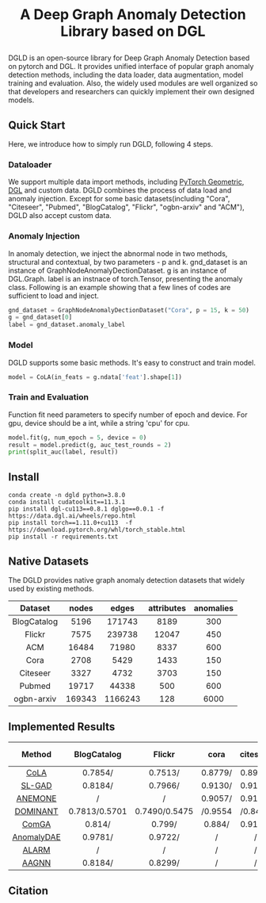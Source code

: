 
<h1 align="center">
    <p>A Deep Graph Anomaly Detection Library based on DGL</p>
</h1>

DGLD is an open-source library for Deep Graph Anomaly Detection based on pytorch and DGL. It provides unified interface of popular graph anomaly detection methods, including the data loader, data augmentation, model training and evaluation. Also, the widely used modules are well organized so that developers and researchers can quickly implement their own designed models.


## Quick Start

Here, we introduce how to simply run DGLD, following 4 steps.

### Dataloader

We support multiple data import methods, including [PyTorch Geometric](https://pytorch-geometric.readthedocs.io/en/latest/), [DGL](https://www.dgl.ai/) and custom data. DGLD combines the process of data load and anomaly injection. Except for some basic datasets(including "Cora", "Citeseer", "Pubmed", "BlogCatalog", "Flickr", "ogbn-arxiv" and "ACM"), DGLD also accept custom data.

### Anomaly Injection

In anomaly detection, we inject the abnormal node in two methods, structural and contextual, by two parameters - p and k. gnd_dataset is an instance of GraphNodeAnomalyDectionDataset. g is an instance of DGL.Graph. label is an instnace of torch.Tensor, presenting the anomaly class. Following is an example showing that a few lines of codes are sufficient to load and inject.

```python
gnd_dataset = GraphNodeAnomalyDectionDataset("Cora", p = 15, k = 50)
g = gnd_dataset[0]
label = gnd_dataset.anomaly_label
```

### Model

DGLD supports some basic methods. It's easy to construct and train model.

```python
model = CoLA(in_feats = g.ndata['feat'].shape[1])
```

### Train and Evaluation

Function fit need parameters to specify number of epoch and device. For gpu, device should be a int, while a string 'cpu' for cpu.

```python
model.fit(g, num_epoch = 5, device = 0)
result = model.predict(g, auc_test_rounds = 2)
print(split_auc(label, result))
```

## Install
```shell
conda create -n dgld python=3.8.0
conda install cudatoolkit==11.3.1
pip install dgl-cu113==0.8.1 dglgo==0.0.1 -f https://data.dgl.ai/wheels/repo.html
pip install torch==1.11.0+cu113  -f https://download.pytorch.org/whl/torch_stable.html
pip install -r requirements.txt

```
## Native Datasets
The DGLD provides native graph anomaly detection datasets that widely used by existing methods.

|   Dataset   | nodes  |  edges  | attributes | anomalies |
| :---------: | :----: | :-----: | :--------: | :-------: |
| BlogCatalog |  5196  | 171743  |    8189    |    300    |
|   Flickr    |  7575  | 239738  |   12047    |    450    |
|     ACM     | 16484  |  71980  |    8337    |    600    |
|    Cora     |  2708  |  5429   |    1433    |    150    |
|  Citeseer   |  3327  |  4732   |    3703    |    150    |
|   Pubmed    | 19717  |  44338  |    500     |    600    |
| ogbn-arxiv  | 169343 | 1166243 |    128     |   6000    |



## Implemented Results



|Method   | BlogCatalog | Flickr  |  cora   | citeseer | pubmed  |   ACM   | ogbn-arxiv |
| :--------: | :---------: | :-----: | :-----: | :------: | :-----: | :-----: | :--------: |
| [CoLA]((https://arxiv.org/abs/2103.00113))    |   0.7854/   | 0.7513/ | 0.8779/ | 0.8968/  | 0.9512/ | 0.8237/ |  0.8073/   |
|  [SL-GAD](https://arxiv.org/pdf/2108.09896.pdf?ref=https://githubhelp.com)   |   0.8184/   | 0.7966/ | 0.9130/ | 0.9136/  | 0.9672/ | 0.8538/ |     /      |
|  [ANEMONE](https://dl.acm.org/doi/abs/10.1145/3459637.3482057)   |      /      |    /    | 0.9057/ | 0.9189/  | 0.9548/ |    /    |     /      |
| [DOMINANT](https://epubs.siam.org/doi/pdf/10.1137/1.9781611975673.67)  |   0.7813/0.5701   | 0.7490/0.5475 |    /0.9554    |    /0.8455     |    /oom    | 0.7494/oom |     /oom      |
|   [ComGA](https://dl.acm.org/doi/abs/10.1145/3488560.3498389)    |   0.814/    | 0.799/  | 0.884/  | 0.9167/  | 0.922/  | 0.8496/ |     /      |
| [AnomalyDAE](https://arxiv.org/pdf/2002.03665.pdf) |      0.9781/      |    0.9722/    |    /    |    /     |    /    |    0.9005/    |     /      |
|   [ALARM](https://ieeexplore.ieee.org/abstract/document/9162509)    |      /      |    /    |    /    |    /     |    /    |    /    |     /      |
|  [AAGNN](https://www4.comp.polyu.edu.hk/~xiaohuang/docs/Shuang_CIKM21.pdf)   |   0.8184/   | 0.8299/ |    /    |    /     | 0.8564/ |    /    |     /      |


## Citation